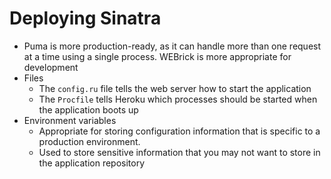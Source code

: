 # Deploying Sinatra

* Puma is more production-ready, as it can handle more than one request at a time using a single process. WEBrick is more appropriate for development
* Files
  * The `config.ru` file tells the web server how to start the application
  * The `Procfile` tells Heroku which processes should be started when the application boots up
* Environment variables
  * Appropriate for storing configuration information that is specific to a production environment.
  * Used to store sensitive information that you may not want to store in the application repository
